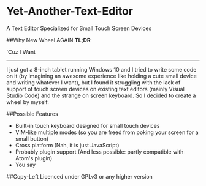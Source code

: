 # Yet-Another-Text-Editor
A Text Editor Specialized for Small Touch Screen Devices

##Why New Wheel AGAIN
**TL;DR**

'Cuz I Want

---
I just got a 8-inch tablet running Windows 10 and I tried to write some code on it (by imagining an awesome experience like holding a cute small device and writing whatever I want), but I found it struggling with the lack of support of touch screen devices on existing text editors (mainly Visual Studio Code) and the strange on screen keyboard. So I decided to create a wheel by myself.

##Possible Features
- Built-in touch keyboard designed for small touch devices
- VIM-like multiple modes (so you are freed from poking your screen for a small button)
- Cross platform (Nah, it is just JavaScript)
- Probably plugin support (And less possible: partly compatible with Atom's plugin)
- You say

##Copy-Left
Licenced under GPLv3 or any higher version
